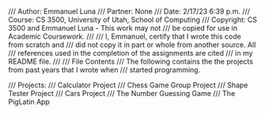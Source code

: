 /// Author:    Emmanuel Luna
/// Partner:   None
/// Date:      2/17/23 6:39 p.m.
/// Course:    CS 3500, University of Utah, School of Computing
/// Copyright: CS 3500 and Emmanuel Luna - This work may not 
///            be copied for use in Academic Coursework.
///
/// I, Emmanuel, certify that I wrote this code from scratch and
/// did not copy it in part or whole from another source.  All 
/// references used in the completion of the assignments are cited 
/// in my README file.
///
/// File Contents
/// The following contains the the projects from past years that I wrote when
/// started programming.

/// Projects:
/// Calculator Project
/// Chess Game Group Project
/// Shape Tester Project
/// Cars Project
/// The Number Guessing Game
/// The PigLatin App
